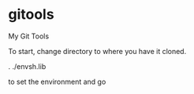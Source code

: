gitools
=======

My Git Tools

To start, change directory to where you have it cloned.

. ./envsh.lib

to set the environment and go
